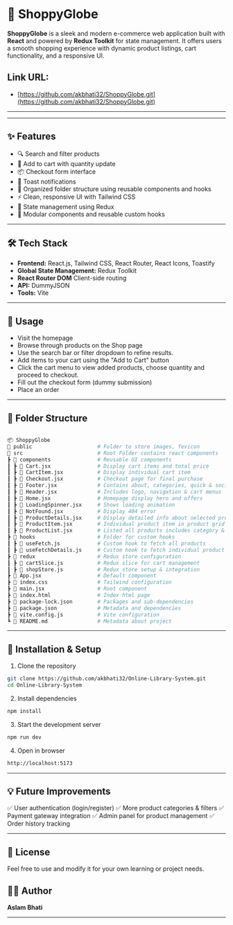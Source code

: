 # 🛒 ShoppyGlobe

**ShoppyGlobe** is a sleek and modern e-commerce web application built with **React** and powered by **Redux Toolkit** for state management. It offers users a smooth shopping experience with dynamic product listings, cart functionality, and a responsive UI.

## Link URL:
- [https://github.com/akbhati32/ShoppyGlobe.git](https://github.com/akbhati32/ShoppyGlobe.git)


---


---

## ✨ Features

- 🔍 Search and filter products
- 🛒 Add to cart with quantity update
- 📦 Checkout form interface
- 💬 Toast notifications
- 📂 Organized folder structure using reusable components and hooks
- ⚡ Clean, responsive UI with Tailwind CSS
- 🔄 State management using Redux
- 🧩 Modular components and reusable custom hooks

---

## 🛠️ Tech Stack

- **Frontend:** React.js, Tailwind CSS, React Router, React Icons, Toastify
- **Global State Management:**  Redux Toolkit
- **React Router DOM**  Client-side routing
- **API:**  DummyJSON
- **Tools:**  Vite

---

## 🧪 Usage

- Visit the homepage
- Browse through products on the Shop page
- Use the search bar or filter dropdown to refine results.
- Add items to your cart using the "Add to Cart" button
- Click the cart menu to view added products, choose quantity and proceed to checkout.
- Fill out the checkout form (dummy submission)
- Place an order

---

## 📂 Folder Structure

```sh

📦 ShoppyGlobe
📂 public                     # Folder to store images, fevicon
📂 src                        # Root Folder contains react components
┣ 📂 components               # Reusable UI components
┃ ┣ 📄 Cart.jsx               # Display cart items and total price
┃ ┣ 📄 CartItem.jsx           # Display individual cart item
┃ ┣ 📄 Checkout.jsx           # Checkout page for final purchase
┃ ┣ 📄 Footer.jsx             # Contains about, categories, quick & social links
┃ ┣ 📄 Header.jsx             # Includes logo, navigation & cart menus
┃ ┣ 📄 Home.jsx               # Homepage display hero and offers
┃ ┣ 📄 LoadingSpinner.jsx     # Shows loading animation
┃ ┣ 📄 NotFound.jsx           # Display 404 error
┃ ┣ 📄 ProductDetails.jsx     # Display detailed info about selected product
┃ ┣ 📄 ProductItem.jsx        # Individual product item in product grid
┃ ┣ 📄 ProductList.jsx        # Listed all products includes category & search bar
┣ 📂 hooks                    # Folder for custom hooks
┃ ┣ 📄 useFetch.js            # Custom hook to fetch all products
┃ ┣ 📄 useFetchDetails.js     # Custom hook to fetch individual product details
┣ 📂 redux                    # Redux store configuration
┃ ┣ 📄 cartSlice.js           # Redux slice for cart management
┃ ┣ 📄 shopStore.js           # Redux store setup & integration
┣ 📄 App.jsx                  # Default component
┣ 📄 index.css                # Tailwind configuration
┣ 📄 main.jsx                 # Root component
┣ 📄 index.html               # Index html page   
┣ 📄 package-lock.json        # Packages and sub-dependencies
┣ 📄 package.json             # Metadata and dependencies
┣ 📄 vite.config.js           # Vite configuration
┗ 📄 README.md                # Metadata about project

```

---

## 🚀 Installation & Setup

1.  Clone the repository

```sh
git clone https://github.com/akbhati32/Online-Library-System.git
cd Online-Library-System
```

2. Install dependencies

```sh
npm install
```

3. Start the development server

```sh
npm run dev
```

4. Open in browser

```sh
http://localhost:5173
```

---

## 💡 Future Improvements

✅ User authentication (login/register)
✅ More product categories & filters
✅ Payment gateway integration
✅ Admin panel for product management
✅ Order history tracking

---

## 📄 License
Feel free to use and modify it for your own learning or project needs.

## 🙋‍♂️ Author
**Aslam Bhati**

---
